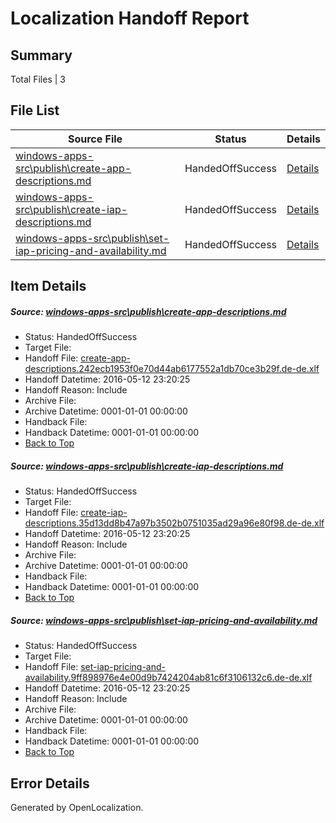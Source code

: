 # <a name='report-top'></a> Localization Handoff Report

## Summary
 Total Files | 3

## File List
 Source File | Status | Details 
 ----------- | ------ | ------- 
 [windows-apps-src\publish\create-app-descriptions.md](https://github.com/Microsoft/windows-apps/blob/447beeae917b03dea2538e74fd9cd8ef48b0f41f/windows-apps-src/publish/create-app-descriptions.md) | HandedOffSuccess | [Details](#ca85f55e12713903dbbee0a4e247cfb1a51c17d33490)
 [windows-apps-src\publish\create-iap-descriptions.md](https://github.com/Microsoft/windows-apps/blob/be199d045feadb352b914bb11dbe2cf3dd5ddbf0/windows-apps-src/publish/create-iap-descriptions.md) | HandedOffSuccess | [Details](#418907894d3fc9349ca113ff04c575bcb01403473491)
 [windows-apps-src\publish\set-iap-pricing-and-availability.md](https://github.com/Microsoft/windows-apps/blob/52816584a9afbd6c8e213a182bae18732f082aef/windows-apps-src/publish/set-iap-pricing-and-availability.md) | HandedOffSuccess | [Details](#0e6c58f2d892f213d2de53c3cb9b97b1e81521373536)

## Item Details
##### <a name='ca85f55e12713903dbbee0a4e247cfb1a51c17d33490'></a> Source: [windows-apps-src\publish\create-app-descriptions.md](https://github.com/Microsoft/windows-apps/blob/447beeae917b03dea2538e74fd9cd8ef48b0f41f/windows-apps-src/publish/create-app-descriptions.md)
* Status: HandedOffSuccess
* Target File: 
* Handoff File: [create-app-descriptions.242ecb1953f0e70d44ab6177552a1db70ce3b29f.de-de.xlf](https://github.com/Microsoft/WDG.handoff/blob/eb6814cde4b77a021944792d97eb6c0044e71cc6/ol-handoff/Microsoft/windows-apps.de-de/master/create-app-descriptions.242ecb1953f0e70d44ab6177552a1db70ce3b29f.de-de.xlf)
* Handoff Datetime: 2016-05-12 23:20:25
* Handoff Reason: Include
* Archive File: 
* Archive Datetime: 0001-01-01 00:00:00
* Handback File: 
* Handback Datetime: 0001-01-01 00:00:00
* [Back to Top](#report-top)

##### <a name='418907894d3fc9349ca113ff04c575bcb01403473491'></a> Source: [windows-apps-src\publish\create-iap-descriptions.md](https://github.com/Microsoft/windows-apps/blob/be199d045feadb352b914bb11dbe2cf3dd5ddbf0/windows-apps-src/publish/create-iap-descriptions.md)
* Status: HandedOffSuccess
* Target File: 
* Handoff File: [create-iap-descriptions.35d13dd8b47a97b3502b0751035ad29a96e80f98.de-de.xlf](https://github.com/Microsoft/WDG.handoff/blob/eb6814cde4b77a021944792d97eb6c0044e71cc6/ol-handoff/Microsoft/windows-apps.de-de/master/create-iap-descriptions.35d13dd8b47a97b3502b0751035ad29a96e80f98.de-de.xlf)
* Handoff Datetime: 2016-05-12 23:20:25
* Handoff Reason: Include
* Archive File: 
* Archive Datetime: 0001-01-01 00:00:00
* Handback File: 
* Handback Datetime: 0001-01-01 00:00:00
* [Back to Top](#report-top)

##### <a name='0e6c58f2d892f213d2de53c3cb9b97b1e81521373536'></a> Source: [windows-apps-src\publish\set-iap-pricing-and-availability.md](https://github.com/Microsoft/windows-apps/blob/52816584a9afbd6c8e213a182bae18732f082aef/windows-apps-src/publish/set-iap-pricing-and-availability.md)
* Status: HandedOffSuccess
* Target File: 
* Handoff File: [set-iap-pricing-and-availability.9ff898976e4e00d9b7424204ab81c6f3106132c6.de-de.xlf](https://github.com/Microsoft/WDG.handoff/blob/eb6814cde4b77a021944792d97eb6c0044e71cc6/ol-handoff/Microsoft/windows-apps.de-de/master/set-iap-pricing-and-availability.9ff898976e4e00d9b7424204ab81c6f3106132c6.de-de.xlf)
* Handoff Datetime: 2016-05-12 23:20:25
* Handoff Reason: Include
* Archive File: 
* Archive Datetime: 0001-01-01 00:00:00
* Handback File: 
* Handback Datetime: 0001-01-01 00:00:00
* [Back to Top](#report-top)


## Error Details

Generated by OpenLocalization.
